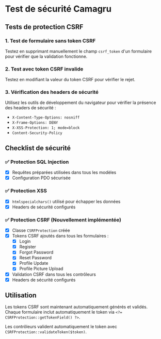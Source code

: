 # Test de sécurité Camagru

## Tests de protection CSRF

### 1. Test de formulaire sans token CSRF
Testez en supprimant manuellement le champ `csrf_token` d'un formulaire pour vérifier que la validation fonctionne.

### 2. Test avec token CSRF invalide
Testez en modifiant la valeur du token CSRF pour vérifier le rejet.

### 3. Vérification des headers de sécurité
Utilisez les outils de développement du navigateur pour vérifier la présence des headers de sécurité :
- `X-Content-Type-Options: nosniff`
- `X-Frame-Options: DENY`
- `X-XSS-Protection: 1; mode=block`
- `Content-Security-Policy`

## Checklist de sécurité

### ✅ Protection SQL Injection
- [x] Requêtes préparées utilisées dans tous les modèles
- [x] Configuration PDO sécurisée

### ✅ Protection XSS
- [x] `htmlspecialchars()` utilisé pour échapper les données
- [x] Headers de sécurité configurés

### ✅ Protection CSRF (Nouvellement implémentée)
- [x] Classe `CSRFProtection` créée
- [x] Tokens CSRF ajoutés dans tous les formulaires :
  - [x] Login
  - [x] Register
  - [x] Forgot Password
  - [x] Reset Password
  - [x] Profile Update
  - [x] Profile Picture Upload
- [x] Validation CSRF dans tous les contrôleurs
- [x] Headers de sécurité configurés

## Utilisation

Les tokens CSRF sont maintenant automatiquement générés et validés.
Chaque formulaire inclut automatiquement le token via `<?= CSRFProtection::getTokenField() ?>`.

Les contrôleurs valident automatiquement le token avec `CSRFProtection::validateToken($token)`.
